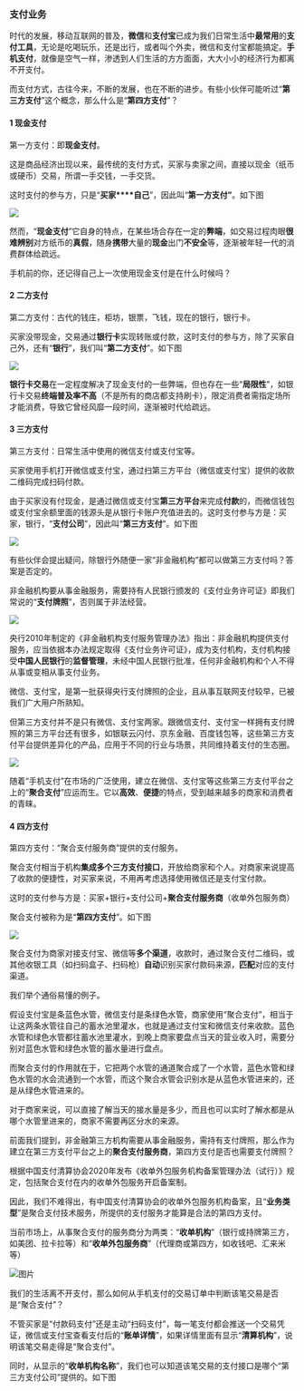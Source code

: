 ### 支付业务

时代的发展，移动互联网的普及，**微信**和**支付宝**已成为我们日常生活中**最常用**的**支付工具**，无论是吃喝玩乐，还是出行，或者叫个外卖，微信和支付宝都能搞定。**手机支付**，就像是空气一样，渗透到人们生活的方方面面，大大小小的经济行为都离不开支付。

而支付方式，古往今来，不断的发展，也在不断的进步。有些小伙伴可能听过“**第三方支付**”这个概念，那么什么是“**第四方支付**”？



#### 1 现金支付

第一方支付：即**现金支付**。

这是商品经济出现以来，最传统的支付方式，买家与卖家之间，直接以现金（纸币或硬币）交易，所谓一手交钱，一手交货。

这时支付的参与方，只是“**买家****自己**”，因此叫“**第一方支付”**。如下图

![](./images/20240622161344.png)

然而，“**现金支付**”它自身的特点，在某些场合存在一定的**弊端**，如交易过程肉眼**很难辨别**对方纸币的**真假**，随身**携带**大量的**现金**出门**不安全**等，逐渐被年轻一代的消费群体给疏远。

手机前的你，还记得自己上一次使用现金支付是在什么时候吗？

#### 2 二方支付

第二方支付：古代的钱庄，柜坊，银票，飞钱，现在的银行，银行卡。

买家没带现金，交易通过**银行卡**实现转账或付款，这时支付的参与方，除了买家自己外，还有“**银行**”，我们叫“**第二方支付**”。如下图

![](./images/20240622161731.png)

**银行卡交易**在一定程度解决了现金支付的一些弊端，但也存在一些“**局限性**”，如银行卡交易**终端普及率不高**（不是所有的商店都支持刷卡），限定消费者需指定场所才能消费，导致它曾经风靡一段时间，逐渐被时代给疏远。

#### 3 三方支付

第三方支付：日常生活中使用的微信支付或支付宝等。

买家使用手机打开微信或支付宝，通过扫第三方平台（微信或支付宝）提供的收款二维码完成扫码付款。

由于买家没有付现金，是通过微信或支付宝**第三方平台**来完成**付款**的，而微信钱包或支付宝余额里面的钱源头是从银行卡账户充值进去的。这时支付参与方是：买家，银行，“**支付公司**”，因此叫“**第三方支付**”。如下图

![](./images/20240622162010.png)

有些伙伴会提出疑问，除银行外随便一家“非金融机构”都可以做第三方支付吗？答案是否定的。

非金融机构要从事金融服务，需要持有人民银行颁发的《支付业务许可证》即我们常说的“**支付牌照**”，否则属于非法经营。

![](./images/20240622162017.png)

央行2010年制定的《非金融机构支付服务管理办法》指出：非金融机构提供支付服务，应当依据本办法规定取得《支付业务许可证》，成为支付机构，支付机构接受**中国人民银行**的**监督管理**，未经中国人民银行批准，任何非金融机构和个人不得从事或变相从事支付业务。



微信、支付宝，是第一批获得央行支付牌照的企业，且从事互联网支付较早，已被我们广大用户所熟知。

但第三方支付并不是只有微信、支付宝两家。跟微信支付、支付宝一样拥有支付牌照的第三方平台还有很多，如银联云闪付、京东金融、百度钱包等，这些第三方支付平台提供差异化的产品，应用于不同的行业与场景，共同维持着支付的生态圈。



![](./images/20240622162303.png)

随着“手机支付”在市场的广泛使用，建立在微信、支付宝等这些第三方支付平台之上的“**聚合支付**”应运而生。它以**高效**、**便捷**的特点，受到越来越多的商家和消费者的青睐。



#### 4 四方支付

第四方支付：“聚合支付服务商”提供的支付服务。

聚合支付相当于机构**集成多个三方支付接口**，开放给商家和个人。对商家来说提高了收款的便捷性，对买家来说，不用再考虑选择使用微信还是支付宝付款。

这时的支付参与方是：买家+银行+支付公司+**聚合支付服务商**（收单外包服务商）

聚合支付被称为是“**第四方支付**”。如下图

![](./images/20240622162024.png)

聚合支付为商家对接支付宝、微信等**多个渠道**，收款时，通过聚合支付二维码，或其他收银工具（如扫码盒子、扫码枪）**自动**识别买家付款码来源，**匹配**对应的支付渠道。



我们举个通俗易懂的例子。

假设支付宝是条蓝色水管，微信支付是条绿色水管，商家使用“聚合支付”，相当于让这两条水管往自己的蓄水池里灌水，也就是通过支付宝和微信支付来收款。蓝色水管和绿色水管都往蓄水池里灌水，到晚上商家要盘点当天的营业收入时，需要分别对蓝色水管和绿色水管的蓄水量进行盘点。

而聚合支付的作用就在于，它把两个水管的通道聚合成了一个水管，蓝色水管和绿色水管的水会流通到一个水管，而这个聚合水管会识别水是从蓝色水管进来的，还是从绿色水管进来的。



对于商家来说，可以直接了解当天的接水量是多少，而且也可以实时了解水都是从哪个水管里进来的，商家不需要再区分水的来源。



前面我们提到，非金融第三方机构需要从事金融服务，需持有支付牌照，那么作为建立在第三方支付平台之上的**聚合支付服务商**，第四方支付是否也需要支付牌照？



根据中国支付清算协会2020年发布《收单外包服务机构备案管理办法（试行）》规定，包括聚合支付在内的收单外包服务开启备案制。

因此，我们不难得出，有中国支付清算协会的收单外包服务机构备案，且“**业务类型**”是聚合支付技术服务，所提供的支付服务才能算是合法的第四方支付。



当前市场上，从事聚合支付的服务商分为两类：“**收单机构**”（银行或持牌第三方，如美团、拉卡拉等）和“**收单外包服务商**”（代理商或第四方，如收钱吧、汇来米等）



![图片](https://mmbiz.qpic.cn/sz_mmbiz_jpg/K7b0gRXIqoObftgOeFsXma5YO3WJyia4xTgL1duPxHIkAOiapuSia6Fh9XiaagZDfJVkCctu2tOr4OAM6hnf0oxOEg/640?wx_fmt=jpeg&tp=webp&wxfrom=5&wx_lazy=1&wx_co=1)

我们的生活离不开支付，那么如何从手机支付的交易订单中判断该笔交易是否是“聚合支付”？

不管买家是“付款码支付”还是主动“扫码支付”，每一笔支付都会推送一个交易凭证，微信或支付宝查看支付后的“**账单详情**”，如果详情里面有显示“**清算机构**”，说明该笔交易走得是“聚合支付”。

同时，从显示的“**收单机构名称**”，我们也可以知道该笔交易的支付接口是哪个“第三方支付公司”提供的。如下图
